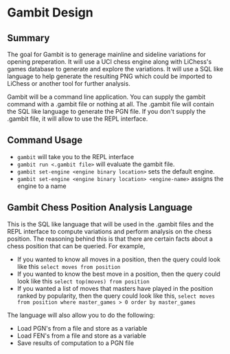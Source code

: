 # Gambit Design

## Summary 
The goal for Gambit is to generage mainline and sideline variations for opening preperation.
It will use a UCI chess engine along with LiChess's games database to generate and explore the variations.
It will use a SQL like language to help generate the resulting PNG which could be imported to LiChess or 
another tool for further analysis. 

Gambit will be a command line application. You can supply the gambit command with a .gambit file or nothing 
at all. The .gambit file will contain the SQL like language to generate the PGN file. If you don't supply the
.gambit file, it will allow to use the REPL interface.

## Command Usage
* `gambit` will take you to the REPL interface
* `gambit run <.gambit file>` will evaluate the gambit file. 
* `gambit set-engine <engine binary location>` sets the default engine.
* `gambit set-engine <engine binary location> <engine-name>` assigns the engine to a name
  
## Gambit Chess Position Analysis Language
This is the SQL like language that will be used in the .gambit files and the REPL interface to compute variations and 
perform analysis on the chess position. The reasoning behind this is that there are certain facts about a chess position
that can be queried. For example,
* If you wanted to know all moves in a position, then the query could look like this `select moves from position`
* If you wanted to know the best move in a position, then the query could look like this
  `select top(moves) from position`
* If you wanted a list of moves that masters have played in the position ranked by popularity, then the query could look like this, `select moves from position where master_games > 0 order by master_games` 

The language will also allow you to do the following:
* Load PGN's from a file and store as a variable
* Load FEN's from a file and store as a variable
* Save results of computation to a PGN file